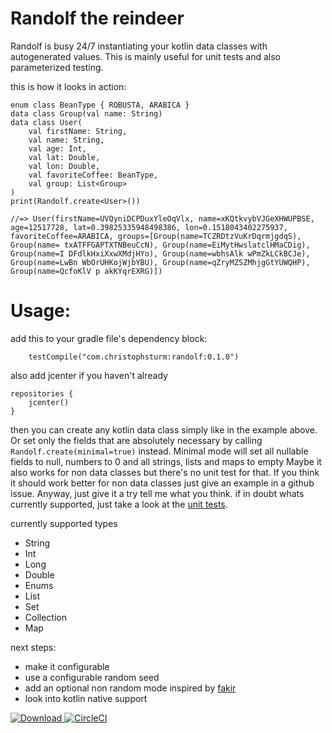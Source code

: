 # Randolf the reindeer
Randolf is busy 24/7 instantiating your kotlin data classes with autogenerated values. 
This is mainly useful for unit tests and also parameterized testing.

this is how it looks in action:
```
enum class BeanType { ROBUSTA, ARABICA }
data class Group(val name: String)
data class User(
    val firstName: String,
    val name: String,
    val age: Int,
    val lat: Double,
    val lon: Double,
    val favoriteCoffee: BeanType,
    val group: List<Group>
)
print(Randolf.create<User>())
        
//=> User(firstName=UVQyniDCPDuxYleOqVlx, name=xKQtkvybVJGeXHWUPBSE, age=12517728, lat=0.39825335948498386, lon=0.1518043402275937, favoriteCoffee=ARABICA, groups=[Group(name=TCZRDtzVuKrDqrmjgdqS), Group(name= txATFFGAPTXTNBeuCcN), Group(name=EiMytHwslatclHMaCDig), Group(name=I DFdlkHxiXxwXMdjHYo), Group(name=wbhsAlk wPmZkLCkBCJe), Group(name=LwBn WbOrUHKojWjbYBU), Group(name=qZryMZSZMhjgGtYUWQHP), Group(name=QcfoKlV p akKYqrEXRG)])
```

# Usage:
add this to your gradle file's dependency block:

```
    testCompile("com.christophsturm:randolf:0.1.0")
```

also add jcenter if you haven't already

```
repositories {
    jcenter()
}
```

then you can create any kotlin data class simply like in the example above. 
Or set only the fields that are absolutely necessary by calling `Randolf.create(minimal=true)` instead.
Minimal mode will set all nullable fields to null, numbers to 0 and all strings, lists and maps to empty
Maybe it also works for non data classes but there's no unit test for that. If you think it should
work better for non data classes just give an example in a github issue.
Anyway, just give it a try tell me what you think. if in doubt whats currently supported, just take a look at the [unit tests](src/test/kotlin/randolf/RandolfTest.kt).



currently supported types
* String
* Int
* Long
* Double
* Enums
* List
* Set
* Collection
* Map

next steps:
* make it configurable
* use a configurable random seed 
* add an optional non random mode inspired by [fakir](https://github.com/dmcg/fakir)
* look into kotlin native support

[![Download](https://api.bintray.com/packages/christophsturm/maven/randolf/images/download.svg) ](https://bintray.com/christophsturm/maven/randolf/_latestVersion)
[![CircleCI](https://circleci.com/gh/christophsturm/randolf/tree/master.svg?style=svg)](https://circleci.com/gh/christophsturm/randolf/tree/master)